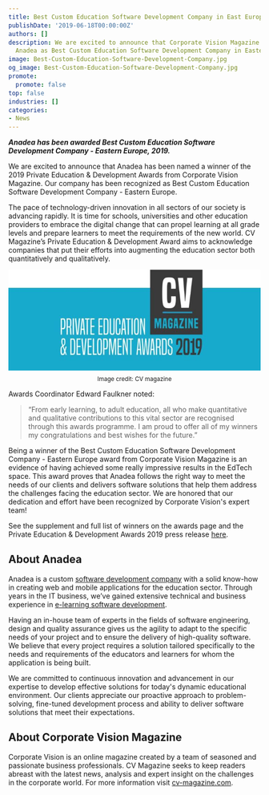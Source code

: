 ```yaml
---
title: Best Custom Education Software Development Company in East Europe
publishDate: '2019-06-18T00:00:00Z'
authors: []
description: We are excited to announce that Corporate Vision Magazine recognized
  Anadea as Best Custom Education Software Development Company in Eastern Europe.
image: Best-Custom-Education-Software-Development-Company.jpg
og_image: Best-Custom-Education-Software-Development-Company.jpg
promote:
  promote: false
top: false
industries: []
categories:
- News
---
```

***Anadea has been awarded Best Custom Education Software Development Company - Eastern Europe, 2019.***

We are excited to announce that Anadea has been named a winner of the 2019 Private Education & Development Awards from Corporate Vision Magazine. Our company has been recognized as Best Custom Education Software Development Company - Eastern Europe.

The pace of technology-driven innovation in all sectors of our society is advancing rapidly. It is time for schools, universities and other education providers to embrace the digital change that can propel learning at all grade levels and prepare learners to meet the requirements of the new world. CV Magazine’s Private Education & Development Award aims to acknowledge companies that put their efforts into augmenting the education sector both quantitatively and qualitatively.

<center><img src="Private-Education-and-Development-Award.jpg" alt="Private Education and Development Award 2019"></center>
<center><sub>Image credit: CV magazine</sub></center>

Awards Coordinator Edward Faulkner noted:
> “From early learning, to adult education, all who make quantitative and qualitative contributions to this vital sector are recognised through this awards programme. I am proud to offer all of my winners my congratulations and best wishes for the future.”

Being a winner of the Best Custom Education Software Development Company - Eastern Europe award from Corporate Vision Magazine is an evidence of having achieved some really impressive results in the EdTech space. This award proves that Anadea follows the right way to meet the needs of our clients and delivers software solutions that help them address the challenges facing the education sector. We are honored that our dedication and effort have been recognized by Corporate Vision's expert team!

See the supplement and full list of winners on the awards page and the Private Education & Development Awards 2019 press release <a href="http://www.corporatevision-news.com/2019-the-private-education-development-awards-2019-press-release/" rel="nofollow" target="_blank">here</a>.

## About Anadea

Anadea is a custom [software development company](https://anadea.info/) with a solid know-how in creating web and mobile applications for the education sector. Through years in the IT business, we’ve gained extensive technical and business experience in [e-learning software development](https://anadea.info/solutions/e-learning-software-development).

Having an in-house team of experts in the fields of software engineering, design and quality assurance gives us the agility to adapt to the specific needs of your project and to ensure the delivery of high-quality software. We believe that every project requires a solution tailored specifically to the needs and requirements of the educators and learners for whom the application is being built.

We are committed to continuous innovation and advancement in our expertise to develop effective solutions for today's dynamic educational environment. Our clients appreciate our proactive approach to problem-solving, fine-tuned development process and ability to deliver software solutions that meet their expectations.

## About Corporate Vision Magazine

Corporate Vision is an online magazine created by a team of seasoned and passionate business professionals. CV Magazine seeks to keep readers abreast with the latest news, analysis and expert insight on the challenges in the corporate world. For more information visit <a href="https://www.corporatevision-news.com/" target="_blank">cv-magazine.com</a>.
